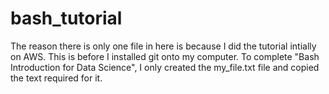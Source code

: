 # bash_tutorial

The reason there is only one file in here is because I did the tutorial intially on AWS. This is before I installed git onto my computer. To complete
"Bash Introduction for Data Science", I only created the my_file.txt file and copied the text required for it.
